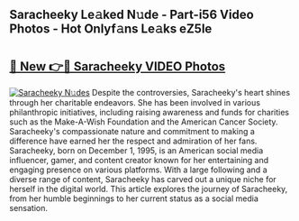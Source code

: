 ## Saracheeky Le𝚊ked N𝚞de - Part-i56 Video Photos - Hot Onlyf𝚊ns Le𝚊ks eZ5le

# <h2><a href="http://ac17675.deff.icu/?id=Saracheeky">🔗 New 👉🔴 Saracheeky VIDEO Photos</a></h2>

[![Saracheeky N𝚞des](https://i.imgur.com/rIISA9y.gif)](http://ac17675.deff.icu/?id=Saracheeky)
Despite the controversies, Saracheeky's heart shines through her charitable endeavors. She has been involved in various philanthropic initiatives, including raising awareness and funds for charities such as the Make-A-Wish Foundation and the American Cancer Society. Saracheeky's compassionate nature and commitment to making a difference have earned her the respect and admiration of her fans. Saracheeky, born on December 1, 1995, is an American social media influencer, gamer, and content creator known for her entertaining and engaging presence on various platforms. With a large following and a diverse range of content, Saracheeky has carved out a unique niche for herself in the digital world. This article explores the journey of Saracheeky, from her humble beginnings to her current status as a social media sensation.
